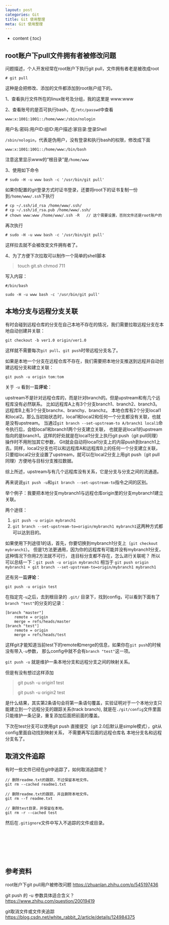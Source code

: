 ```yaml
---
layout: post
categories: Git
title: Git 使用整理
meta: Git 使用整理
---
```

* content
{:toc}
  
## root账户下pull文件拥有者被修改问题

问题描述，个人开发经常在root账户下执行git pull，文件拥有者老是被改成root
```
# git pull
```

这种是会把修改、添加的文件都添加到root账户组下的。

1、查看执行文件所在的linux账号及分组，我的这里是 www:www

2、查看账号的是否可执行bash，在`/etc/passwd`中查看
```
www:x:1001:1001::/home/www:/sbin/nologin
```

用户名:密码:用户ID:组ID:用户描述:家目录:登录Shell

`/sbin/nologin`，代表是伪用户，没有登录和执行bash的权限，修改成下面
```
www:x:1001:1001::/home/www:/bin/bash
```

注意这里显示www的“根目录”是`/home/www`

3、使用如下命令

```
# sudo -H -u www bash -c '/usr/bin/git pull'
```

如果你配置的git登录方式时证书登录，还要将root下的证书复制一份到`/home/www/.ssh`下执行

```
# cp ~/.ssh/id_rsa /home/www/.ssh/
# cp ~/.ssh/id_rsa.pub /home/www/.ssh/
# chown www:www /home/www/.ssh -R   // 这个需要设置，否则文件还是root账户的
```

再次执行
```
# sudo -H -u www bash -c '/usr/bin/git pull'
```

这样拉去就不会被改变文件拥有者了。

4、为了方便下次拉取可以制作一个简单的shell脚本

> touch git.sh
> chmod 711

写入内容：
```
#/bin/bash

sudo -H -u www bash -c '/usr/bin/git pull'
```

## 本地分支与远程分支关联

有时会碰到远程仓库的分支在自己本地不存在的情况，我们需要拉取远程分支在本地自动创建并关联：
```
git checkout -b ver1.0 origin/ver1.0
```

这样就不需要每次`git pull`、`git push`时带远程分支名了。

如果是本地一个分支在远程仓库不存在，我们需要把本地分支推送到远程并自动创建远程分支和建立关联：
```
git push -u origin tom:tom
```

关于 `-u` 看到一篇**评论**：

upstream不是针对远程仓库的，而是针对branch的。但是upstream和有几个远程库没有必然联系。
比如远程库A上有3个分支branch1、branch2、branch3。远程库B上有3个分支branchx、branchy、branchz。
本地仓库有2个分支local1和local2。那么当初始状态时，local1和local2和任何一个分支都没有关联，也就是没有upstream。
当通过```git branch --set-upstream-to A/branch1 local1```命令执行后，会给local1和branch1两个分支建立关联，
也就是说local1的upstream指向的是branch1。这样的好处就是在local1分支上执行git push（git pull同理）操作时不用附加其它参数，
Git就会自动将local1分支上的内容push到branch1上去。同样，local2分支也可以和远程库A和远程库B上的任何一个分支建立关联，
只要给local2分支设置了upstream，就可以在local2分支上用git push（git pull同理）方便地与目标分支推拉数据。

综上所述，upstream与有几个远程库没有关系，它是分支与分支之间的流通道。

再来说说`git push -u`和```git branch --set-upstream-to```指令之间的区别。

举个例子：我要把本地分支mybranch1与远程仓库origin里的分支mybranch1建立关联。

两个途径：
1. `git push -u origin mybranch1`
2. ```git branch --set-upstream-to=origin/mybranch1 mybranch1```这两种方式都可以达到目的。

如果使用下列途径1的话，首先，你要切换到mybranch1分支上（`git checkout mybranch1`）。
但是1方法更通用，因为你的远程库有可能并没有mybranch1分支，这种情况下你用2方法就不可行，
连目标分支都不存在，怎么进行关联呢？
所以可以总结一下：`git push -u origin mybranch1` 相当于 
```git push origin mybranch1 + git branch --set-upstream-to=origin/mybranch1 mybranch1```

还有另一篇**评论**：

`git push -u origin test`

在指定完`-u`之后，去到根目录的 `.git/` 目录下，找到config，可以看到下面有了`branch "test"`的分支的记录：

```
[branch "master"]
    remote = origin
    merge = refs/heads/master
[branch "test"]
    remote = origin
    merge = refs/heads/test
```

这样git才能知道当前test下的remote和merge的信息，如果你在`git push`的时候没有带入`-u`参数，
那么config中就不会有`branch "test"`这一项。

`git push -u` 就是维护一条本地分支和远程分支之间的映射关系。

但是有没有想过这样添加

> git push -u origin1 test
>
> git push -u origin2 test

是什么结果，其实第2条语句会将第一条语句覆盖，实验证明对于一个本地分支只能建立到一个远程分支的跟踪关系(track branch),
就是在`./git/config`文件里面只能维护一条记录，重复添加后面把前面的覆盖。

下次在test分支可以使用git push 直接提交（git 2.0后默认是simple模式），git从config里面自动找到映射关系，
不需要再写后面的远程仓库名 本地分支名和远程分支名了。

## 取消文件追踪

有时一些文件已经在git中追踪了，如何取消追踪呢？

```
// 删除readme.txt的跟踪，不过保留本地文件。
git rm --cached readme1.txt 

// 删除readme.txt的跟踪，并且删除本地文件。
git rm --f readme.txt 

// 删除test目录，并保留在本地。
git rm -r --cached test
```

然后在`.gitignore`文件中写入不追踪的文件或目录。







<br/><br/><br/><br/><br/>
## 参考资料

root账户下git pull用户被修改问题 <https://zhuanlan.zhihu.com/p/545197436>

git push 的 -u 参数具体适合含义？ <https://www.zhihu.com/question/20019419>

git取消文件或文件夹追踪 <https://blog.csdn.net/white_rabbit_2/article/details/124984375>


